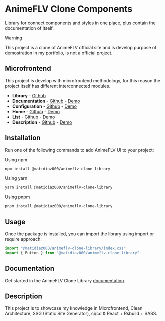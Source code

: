# AnimeFLV Clone Components

Library for connect components and styles in one place, plus contain the documentation of itself.

> [!WARNING]
> This project is a clone of AnimeFLV official site and is develop purpose of demostration in my portfolio, is not a official project.

## Microfrontend

This project is develop with microfrontend methodology, for this reason the project itself has different interconnected modules.

- **Library** - [Github](https://github.com/matidiaz000/animeflv-clone-library/)
- **Documentation** - [Github](https://github.com/matidiaz000/animeflv-clone-docs/) - [Demo](https://animeflv-clone-docs.vercel.app/)
- **Configuration** - [Github](https://github.com/matidiaz000/animeflv-clone-host/) - [Demo](https://animeflv-clone-host.vercel.app/)
- **Home** - [Github](https://github.com/matidiaz000/animeflv-clone-home/) - [Demo](https://animeflv-clone-home.vercel.app/)
- **List** - [Github](https://github.com/matidiaz000/animeflv-clone-animes/) - [Demo](https://animeflv-clone-animes.vercel.app/)
- **Description** - [Github](https://github.com/matidiaz000/animeflv-clone-chapter/) - [Demo](https://animeflv-clone-chapter.vercel.app/)

## Installation

Run one of the following commands to add AnimeFLV UI to your project:

Using npm

```bash
npm install @matidiaz000/animeflv-clone-library
```

Using yarn

```bash
yarn install @matidiaz000/animeflv-clone-library
```

Using pnpm

```bash
pnpm install @matidiaz000/animeflv-clone-library
```

## Usage

Once the package is installed, you can import the library using import or require approach:

```js
import "@matidiaz000/animeflv-clone-library/index.css"
import { Button } from "@matidiaz000/animeflv-clone-library"
```

## Documentation

Get started in the AnimeFLV Clone Library [documentation](https://animeflv-clone-docs.vercel.app/).

## Description

This project is to showcase my knowledge in Microfrontend, Clean Architecture, SSG (Static Site Generator), ci/cd & React + Rsbuild + SASS.
